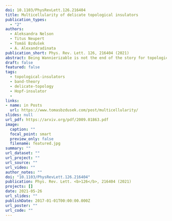 ```yaml
---
doi: 10.1103/PhysRevLett.126.216404
title: Multicellularity of delicate topological insulators
publication_types:
  - "2"
authors:
  - Aleksandra Nelson
  - Titus Neupert
  - Tomáš Bzdušek
  - A. Alexandradinata
publication_short: Phys. Rev. Lett. 126, 216404 (2021)
abstract: Being Wannierizable is not the end of the story for topological insulators. We introduce a family of topological insulators that would be considered trivial in the paradigm set by the tenfold way, topological quantum chemistry, and the method of symmetry-based indicators. Despite having a symmetric, exponentially localized Wannier representation, each Wannier function cannot be completely localized to a single primitive unit cell in the bulk. Such multicellular topology is shown to be neither stable nor fragile, but delicate; i.e., the topology can be nullified by adding trivial bands to either valence or conduction band.
draft: false
featured: false
tags:
  - topological-insulators
  - band-theory
  - delicate-topology
  - Hopf-insulator
  - 
links:
- name: in Posts
  url: https://www.tomasbzdusek.com/post/multicellularity/
slides: null
url_pdf: https://arxiv.org/pdf/2009.01863.pdf
image:
  caption: ""
  focal_point: smart
  preview_only: false
  filename: featured.jpg
summary: ""
url_dataset: ""
url_project: ""
url_source: ""
url_video: ""
author_notes: ""
doi: "10.1103/PhysRevLett.126.216404"
publication: Phys. Rev. Lett. <b>126</b>, 216404 (2021)
projects: []
date: 2021-05-26
url_slides: ""
publishDate: 2017-01-01T00:00:00.000Z
url_poster: ""
url_code: ""
---
```

